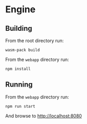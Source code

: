 # Engine

## Building

From the root directory run:

```wasm-pack build```

From the `webapp` directory run:

```npm install```

## Running

From the `webapp` directory run:

```npm run start```

And browse to [http://localhost:8080](http://localhost:8080)